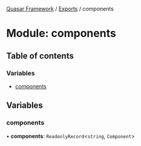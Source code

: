 [Quasar Framework](../index.md) / [Exports](../modules.md) / components

# Module: components

## Table of contents

### Variables

- [components](components.md#components)

## Variables

### components

• **components**: `ReadonlyRecord`<`string`, `Component`\>

